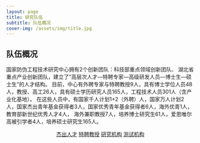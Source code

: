 ```yaml
---
layout: page
title: 研究队伍
subtitle: 队伍概况
cover-img: /assets/img/title.jpg
---
```

<!--
 * @Author: Conghao Wong
 * @Date: 2023-03-08 19:13:03
 * @LastEditors: shuoye
 * @LastEditTime: 2023-03-15 18:33:32
 * @Description: file content
 * @Github: https://cocoon2wong.github.io
 * Copyright 2023 Conghao Wong, All Rights Reserved.
-->

## 队伍概况

<link rel="stylesheet" type="text/css" href="/assets/css/user.css">

国家防伪工程技术研究中心拥有2个创新团队：科技部重点领域创新团队、 湖北省重点产业创新团队，建立了“高层次人才—特聘专家—高级研发人员—博士生—硕士生”的人才结构。 目前，中心有外聘专家与特聘教授9人，具有博士学位人员48人，教授、高工26人，具有硕士学历研究人员165人，工程技术人员301人（含产业化基地）。 在这些人员中，有国家千人计划1+2（外聘）人，国家万人计划2人，国家杰出青年基金获得者3人，国家优秀青年基金获得者6人，海外优青1人，教育部新世纪优秀人才4人， 海外兼职教授7人，培养博士研究生61人，爱思唯尔高被引学者4人，培养硕士研究生165人。 

<div style="text-align: center;">
    <a class="btn btn-info btn-lg get-started-btn btn_dark" href="/team/talent">杰出人才</a>
    <a class="btn btn-info btn-lg get-started-btn btn_dark" href="/team/distinguishedProfessors">特聘教授</a>
    <a class="btn btn-info btn-lg get-started-btn btn_dark" href="/team/labs">研究机构</a>
    <a class="btn btn-info btn-lg get-started-btn btn_dark" href="/team/test">测试机构</a>
</div>

